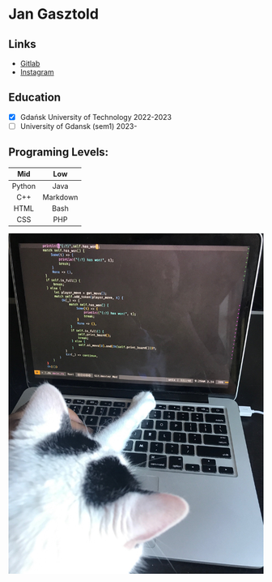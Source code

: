 # Jan Gasztold

## Links 
- [Gitlab](https://gitlab.com/jankotanime)
- [Instagram](https://www.instagram.com/jankotanime/)

## Education
- [x] Gdańsk University of Technology 2022-2023
- [ ] University of Gdansk (sem1) 2023-

## Programing Levels:
|Mid|Low|
|:-----:|:-----:|
|Python|Java|
|C++|Markdown|
|HTML|Bash|
|CSS|PHP|

![programming cat](programming-cat.jpg)
